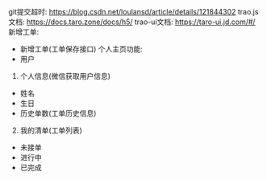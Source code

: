 git提交超时: https://blog.csdn.net/loulansd/article/details/121844302
trao.js文档: https://docs.taro.zone/docs/h5/
trao-ui文档: https://taro-ui.jd.com/#/
新增工单:
 - 新增工单(工单保存接口)
个人主页功能:
- 用户
1. 个人信息(微信获取用户信息)
+ 姓名
+ 生日
+ 历史单数(工单历史信息)
2. 我的清单(工单列表)
+ 未接单
+ 进行中
+ 已完成